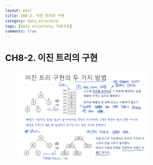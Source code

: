 ```yaml
---
layout: post
title: CH8-2. 이진 트리의 구현
category: data_structure
tags: [data structure, 자료구조]
comments: true
---
```


# CH8-2. 이진 트리의 구현

<center>
<figure>
<img src="/assets/post_img/data_structure/2019-08-01-data_structure/fig1.PNG" alt="views">
<figcaption> </figcaption>
</figure>
</center>
